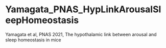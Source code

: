 # Yamagata_PNAS_HypLinkArousalSleepHomeostasis
Yamagata et al, PNAS 2021, The hypothalamic link between arousal and sleep homeostasis in mice

